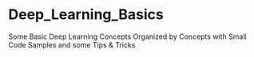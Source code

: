 # Deep_Learning_Basics
Some Basic Deep Learning Concepts Organized by Concepts with Small Code Samples and some Tips &amp; Tricks
